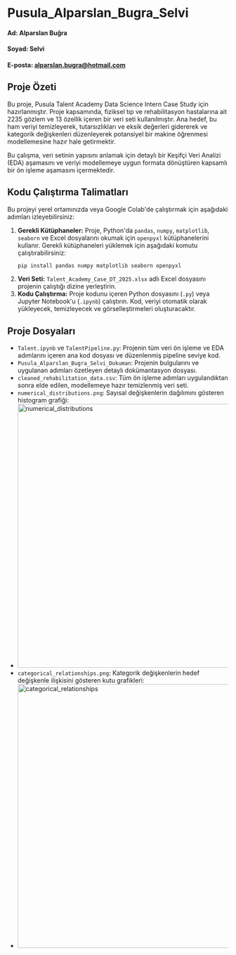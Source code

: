 # Pusula_Alparslan_Bugra_Selvi

#### Ad: Alparslan Buğra
#### Soyad: Selvi
#### E-posta: alparslan.bugra@hotmail.com

## Proje Özeti

Bu proje, Pusula Talent Academy Data Science Intern Case Study için hazırlanmıştır. Proje kapsamında, fiziksel tıp ve rehabilitasyon hastalarına ait 2235 gözlem ve 13 özellik içeren bir veri seti kullanılmıştır. Ana hedef, bu ham veriyi temizleyerek, tutarsızlıkları ve eksik değerleri gidererek ve kategorik değişkenleri düzenleyerek potansiyel bir makine öğrenmesi modellemesine hazır hale getirmektir.

Bu çalışma, veri setinin yapısını anlamak için detaylı bir Keşifçi Veri Analizi (EDA) aşamasını ve veriyi modellemeye uygun formata dönüştüren kapsamlı bir ön işleme aşamasını içermektedir.

## Kodu Çalıştırma Talimatları

Bu projeyi yerel ortamınızda veya Google Colab'de çalıştırmak için aşağıdaki adımları izleyebilirsiniz:

1.  **Gerekli Kütüphaneler:** Proje, Python'da `pandas`, `numpy`, `matplotlib`, `seaborn` ve Excel dosyalarını okumak için `openpyxl` kütüphanelerini kullanır. Gerekli kütüphaneleri yüklemek için aşağıdaki komutu çalıştırabilirsiniz:
    ```bash
    pip install pandas numpy matplotlib seaborn openpyxl
    ```
2.  **Veri Seti:** `Talent_Academy_Case_DT_2025.xlsx` adlı Excel dosyasını projenin çalıştığı dizine yerleştirin.
3.  **Kodu Çalıştırma:** Proje kodunu içeren Python dosyasını (`.py`) veya Jupyter Notebook'u (`.ipynb`) çalıştırın. Kod, veriyi otomatik olarak yükleyecek, temizleyecek ve görselleştirmeleri oluşturacaktır.

## Proje Dosyaları

* `Talent.ipynb` ve `TalentPipeline.py`: Projenin tüm veri ön işleme ve EDA adımlarını içeren ana kod dosyası ve düzenlenmiş pipeline seviye kod.
* `Pusula_Alparslan_Bugra_Selvi_Dokuman`: Projenin bulgularını ve uygulanan adımları özetleyen detaylı dokümantasyon dosyası.
* `cleaned_rehabilitation_data.csv`: Tüm ön işleme adımları uygulandıktan sonra elde edilen, modellemeye hazır temizlenmiş veri seti.
* `numerical_distributions.png`: Sayısal değişkenlerin dağılımını gösteren histogram grafiği:
* <img width="1800" height="600" alt="numerical_distributions" src="https://github.com/user-attachments/assets/5fcd6839-0adb-476b-93f4-0cc1063e920b" />
* `categorical_relationships.png`: Kategorik değişkenlerin hedef değişkenle ilişkisini gösteren kutu grafikleri:
* <img width="1800" height="600" alt="categorical_relationships" src="https://github.com/user-attachments/assets/234832f9-ac0d-4eab-8a7c-410309fc281b" />
